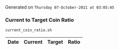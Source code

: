 Generated on `Thursday 07-October-2021 at 03:05:45`

### Current to Target Coin Ratio
`current_coin_ratio.sh`

Date|Current|Target|Ratio
---|---|---|---

